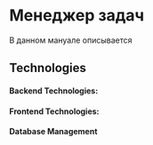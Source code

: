 # Менеджер задач

В данном мануале описывается

##  Technologies
#### Backend Technologies:


#### Frontend Technologies:


#### Database Management
